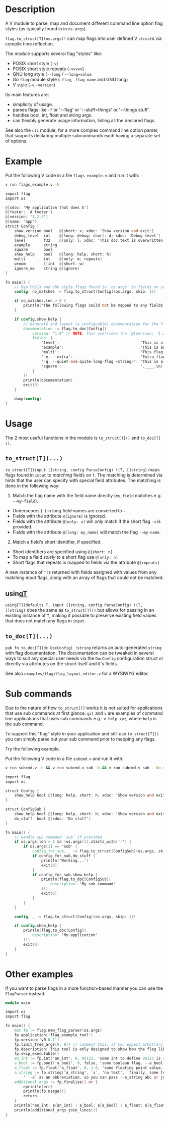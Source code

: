 # Description

A V module to parse, map and document different command line option flag styles
(as typically found in in `os.args`).

`flag.to_struct[T](os.args)!` can map flags into user defined V `struct`s via
compile time reflection.

The module supports several flag "styles" like:

* POSIX short style (`-v`)
* POSIX short style repeats (`-vvvvv`)
* GNU long style (`--long` / `--long=value`
* Go `flag` module style (`-flag`, `-flag-name` and GNU long)
* V style (`-v`,`-version`)

Its main features are:

- simplicity of usage.
- parses flags like `-f` or '--flag' or '--stuff=things' or '--things stuff'.
- handles bool, int, float and string args.
- can flexibly generate usage information, listing all the declared flags.

See also the `cli` module, for a more complex command line option parser,
that supports declaring multiple subcommands each having a separate set of
options.

# Example

Put the following V code in a file `flags_example.v` and run it with:

```bash
v run flags_example.v -h
```

```v
import flag
import os

@[xdoc: 'My application that does X']
@[footer: 'A footer']
@[version: '1.2.3']
@[name: 'app']
struct Config {
	show_version bool   @[short: v; xdoc: 'Show version and exit']
	debug_level  int    @[long: debug; short: d; xdoc: 'Debug level']
	level        f32    @[only: l; xdoc: 'This doc text is overwritten']
	example      string
	square       bool
	show_help    bool   @[long: help; short: h]
	multi        int    @[only: m; repeats]
	wroom        []int  @[short: w]
	ignore_me    string @[ignore]
}

fn main() {
	// Map POSIX and GNU style flags found in `os.args` to fields on struct `T`
	config, no_matches := flag.to_struct[Config](os.args, skip: 1)!

	if no_matches.len > 0 {
		println('The following flags could not be mapped to any fields on the struct: ${no_matches}')
	}

	if config.show_help {
		// Generate and layout (a configuable) documentation for the flags
		documentation := flag.to_doc[Config](
			version: '1.0' // NOTE: this overrides the `@[version: '1.2.3']` struct attribute
			fields: {
				'level':                                    'This is a doc string of the field `level` on struct `Config`'
				'example':                                  'This is another doc string'
				'multi':                                    'This flag can be repeated'
				'-e, --extra':                              'Extra flag that does not exist on the struct, but we want documented (in same format as the others)'
				'-q, --quiet-and-quite-long-flag <string>': 'This is a flag with a long name'
				'square':                                   '.____.\n|    |\n|    |\n|____|'
			}
		)!
		println(documentation)
		exit(0)
	}

	dump(config)
}
```

# Usage

The 2 most useful functions in the module is `to_struct[T]()` and `to_doc[T]()`.

## `to_struct[T](...)`

`to_struct[T](input []string, config ParseConfig) !(T, []string)` maps flags found in `input`
to *matching* fields on `T`. The matching is determined via hints that the user can
specify with special field attributes. The matching is done in the following way:

1. Match the flag name with the field name directly (`my_field` matches e.g. `--my-field`).
  * Underscores (`_`) in long field names are converted to `-`.
  * Fields with the attribute `@[ignore]` is ignored.
  * Fields with the attribute `@[only: n]` will only match if the short flag `-n` is provided.
  * Fields with the attribute `@[long: my_name]` will match the flag `--my-name`.
2. Match a field's short identifier, if specified.
  * Short identifiers are specified using `@[short: n]`
  * To map a field *solely* to a short flag use `@[only: n]`
  * Short flags that repeats is mapped to fields via the attribute `@[repeats]`

A new instance of `T` is returned with fields assigned with values from any matching
input flags, along with an array of flags that could not be matched.

## using[T](...)

`using[T](defaults T, input []string, config ParseConfig) !(T, []string)` does the same as
`to_struct[T]()` but allows for passing in an existing instance of `T`, making it possible
to preserve existing field values that does not match any flags in `input`.

## `to_doc[T](...)`

`pub fn to_doc[T](dc DocConfig) !string` returns an auto-generated `string` with flag
documentation. The documentation can be tweaked in several ways to suit any special
user needs via the `DocConfig` configuration struct or directly via attributes
on the struct itself and it's fields.

See also `examples/flag/flag_layout_editor.v` for a WYSIWYG editor.

# Sub commands

Due to the nature of how `to_struct[T]` works it is not suited for applications that use
sub commands at first glance. `git` and `v` are examples of command line applications
that uses sub commands e.g.: `v help xyz`, where `help` is the sub command.

To support this "flag" style in your application and still use `to_struct[T]()` you can
simply parse out your sub command prior to mapping any flags.

Try the following example.

Put the following V code in a file `subcmd.v` and run it with:

```bash
v run subcmd.v -h && v run subcmd.v sub -h && v run subcmd.v sub --do-stuff # observe the different outputs.
```

```v
import flag
import os

struct Config {
	show_help bool @[long: help; short: h; xdoc: 'Show version and exit']
}

struct ConfigSub {
	show_help bool @[long: help; short: h; xdoc: 'Show version and exit']
	do_stuff  bool @[xdoc: 'Do stuff']
}

fn main() {
	// Handle sub command `sub` if provided
	if os.args.len > 1 && !os.args[1].starts_with('-') {
		if os.args[1] == 'sub' {
			config_for_sub, _ := flag.to_struct[ConfigSub](os.args, skip: 2)! // NOTE the `skip: 2`
			if config_for_sub.do_stuff {
				println('Working...')
				exit(0)
			}
			if config_for_sub.show_help {
				println(flag.to_doc[ConfigSub](
					description: 'My sub command'
				)!)
				exit(0)
			}
		}
	}

	config, _ := flag.to_struct[Config](os.args, skip: 1)!

	if config.show_help {
		println(flag.to_doc[Config](
			description: 'My application'
		)!)
		exit(0)
	}
}
```

# Other examples

If you want to parse flags in a more function-based manner you can use the `FlagParser` instead.

```v
module main

import os
import flag

fn main() {
	mut fp := flag.new_flag_parser(os.args)
	fp.application('flag_example_tool')
	fp.version('v0.0.1')
	fp.limit_free_args(0, 0)! // comment this, if you expect arbitrary texts after the options
	fp.description('This tool is only designed to show how the flag lib is working')
	fp.skip_executable()
	an_int := fp.int('an_int', 0, 0o123, 'some int to define 0o123 is its default value')
	a_bool := fp.bool('a_bool', 0, false, 'some boolean flag. --a_bool will set it to true.')
	a_float := fp.float('a_float', 0, 1.0, 'some floating point value, by default 1.0 .')
	a_string := fp.string('a_string', `a`, 'no text', 'finally, some text with ' +
		' `-a` as an abbreviation, so you can pass --a_string abc or just -a abc')
	additional_args := fp.finalize() or {
		eprintln(err)
		println(fp.usage())
		return
	}
	println('an_int: ${an_int} | a_bool: ${a_bool} | a_float: ${a_float} | a_string: "${a_string}" ')
	println(additional_args.join_lines())
}
```
